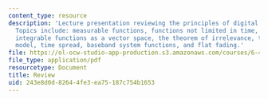```yaml
---
content_type: resource
description: 'Lecture presentation reviewing the principles of digital communication.
  Topics include: measurable functions, functions not limited in time, aliasing, square
  integrable functions as a vector space, the theorem of irrelevance, the multipath
  model, time spread, baseband system functions, and flat fading.'
file: https://ol-ocw-studio-app-production.s3.amazonaws.com/courses/6-450-principles-of-digital-communication-i-fall-2009/243e8d0d82644fe3ea75187c754b1653_MIT6_450F09_slide25.pdf
file_type: application/pdf
resourcetype: Document
title: Review
uid: 243e8d0d-8264-4fe3-ea75-187c754b1653
---
```

